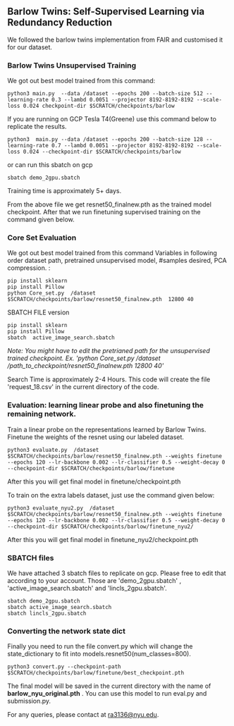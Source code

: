 Barlow Twins: Self-Supervised Learning via Redundancy Reduction
---------------------------------------------------------------
We followed the barlow twins implementation from FAIR and customised it for our dataset. 


### Barlow Twins  Unsupervised Training

We got out best model trained from this command: 

```
python3 main.py  --data /dataset --epochs 200 --batch-size 512 --learning-rate 0.3 --lambd 0.0051 --projector 8192-8192-8192 --scale-loss 0.024 checkpoint-dir $SCRATCH/checkpoints/barlow
```

If you are running on GCP Tesla T4(Greene) use this command below to replicate the results. 

```
python3  main.py --data /dataset --epochs 200 --batch-size 128 --learning-rate 0.7 --lambd 0.0051 --projector 8192-8192-8192 --scale-loss 0.024 --checkpoint-dir $SCRATCH/checkpoints/barlow
```
or can run this sbatch on gcp

```
sbatch demo_2gpu.sbatch
```


Training time is approximately 5+ days. 

From the above file we get resnet50_finalnew.pth as the trained model checkpoint. After that we run finetuning supervised training on the command given below. 

### Core Set Evaluation
We got out best model trained from this command Variables in following order dataset path, pretrained unsupervised model, #samples desired, PCA compression. : 

```
pip install sklearn
pip install Pillow
python Core_set.py  /dataset $SCRATCH/checkpoints/barlow/resnet50_finalnew.pth  12800 40
```
SBATCH FILE version

```
pip install sklearn
pip install Pillow
sbatch  active_image_search.sbatch 
```
*Note: You might have to edit the pretrianed path for the unsupervised trained checkpoint. Ex. 'python Core_set.py /dataset /path_to_checkpoint/resnet50_finalnew.pth 12800 40'*

Search Time is approximately 2-4 Hours. This code will create the file 'request_18.csv' in the current directory of the code. 


### Evaluation: learning linear probe and also finetuning the remaining network.

Train a linear probe on the representations learned by Barlow Twins. Finetune the weights of the resnet using our labeled dataset. 
```
python3 evaluate.py  /dataset $SCRATCH/checkpoints/barlow/resnet50_finalnew.pth --weights finetune  --epochs 120 --lr-backbone 0.002 --lr-classifier 0.5 --weight-decay 0 --checkpoint-dir $SCRATCH/checkpoints/barlow/finetune 
```
After this you will get final model in finetune/checkpoint.pth


To train on the extra labels dataset, just use the command given below:
```
python3 evaluate_nyu2.py  /dataset $SCRATCH/checkpoints/barlow/resnet50_finalnew.pth --weights finetune  --epochs 120 --lr-backbone 0.002 --lr-classifier 0.5 --weight-decay 0 --checkpoint-dir $SCRATCH/checkpoints/barlow/finetune_nyu2/
```
After this you will get final model in finetune_nyu2/checkpoint.pth

### SBATCH files

We have attached 3 sbatch files to replicate on gcp. Please free to edit that according to your account. Those are 'demo_2gpu.sbatch' , 'active_image_search.sbatch' and 'lincls_2gpu.sbatch'. 

```
sbatch demo_2gpu.sbatch
sbatch active_image_search.sbatch
sbatch lincls_2gpu.sbatch
```

### Converting the network state dict

Finally you need to run the file convert.py which will change the state_dictionary to fit into models.resnet50(num_classes=800).

```
python3 convert.py --checkpoint-path $SCRATCH/checkpoints/barlow/finetune/best_checkpoint.pth 
```

The final model will be saved in the current directory with the name of **barlow_nyu_original.pth** . You can use this model to run eval.py and submission.py.


For any queries, please contact at ra3136@nyu.edu. 
